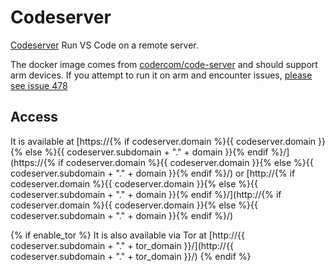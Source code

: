 # Codeserver

[Codeserver](https://github.com/cdr/code-server) Run VS Code on a remote server.

The docker image comes from [codercom/code-server](https://hub.docker.com/r/codercom/code-server) and should support arm devices.
If you attempt to run it on arm and encounter issues,
[please see issue 478](https://gitlab.com/NickBusey/HomelabOS/-/issues/478)

## Access

It is available at [https://{% if codeserver.domain %}{{ codeserver.domain }}{% else %}{{ codeserver.subdomain + "." + domain }}{% endif %}/](https://{% if codeserver.domain %}{{ codeserver.domain }}{% else %}{{ codeserver.subdomain + "." + domain }}{% endif %}/) or [http://{% if codeserver.domain %}{{ codeserver.domain }}{% else %}{{ codeserver.subdomain + "." + domain }}{% endif %}/](http://{% if codeserver.domain %}{{ codeserver.domain }}{% else %}{{ codeserver.subdomain + "." + domain }}{% endif %}/)

{% if enable_tor %}
It is also available via Tor at [http://{{ codeserver.subdomain + "." + tor_domain }}/](http://{{ codeserver.subdomain + "." + tor_domain }}/)
{% endif %}
